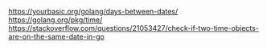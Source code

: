 https://yourbasic.org/golang/days-between-dates/
https://golang.org/pkg/time/
https://stackoverflow.com/questions/21053427/check-if-two-time-objects-are-on-the-same-date-in-go
